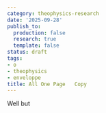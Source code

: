 ```yaml
---
category: theophysics-research
date: '2025-09-28'
publish_to:
  production: false
  research: true
  template: false
status: draft
tags:
- o
- theophysics
- enveloppe
title: All One Page   Copy
---
```

   
Well but